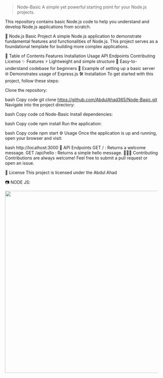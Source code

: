 > Node-Basic
> A simple yet powerful starting point for your Node.js projects.

This repository contains basic Node.js code to help you understand and develop Node.js applications from scratch.

🚀 Node.js Basic Project
A simple Node.js application to demonstrate fundamental features and functionalities of Node.js. This project serves as a foundational template for building more complex applications.

📜 Table of Contents
Features
Installation
Usage
API Endpoints
Contributing
License
✨ Features
⚡ Lightweight and simple structure
📝 Easy-to-understand codebase for beginners
🔧 Example of setting up a basic server
🌐 Demonstrates usage of Express.js
🛠️ Installation
To get started with this project, follow these steps:

Clone the repository:

bash
Copy code
git clone https://github.com/AbdulAhad365/Node-Basic.git
Navigate into the project directory:

bash
Copy code
cd Node-Basic
Install dependencies:

bash
Copy code
npm install
Run the application:

bash
Copy code
npm start
⚙️ Usage
Once the application is up and running, open your browser and visit:

bash
http://localhost:3000
📑 API Endpoints
GET / : Returns a welcome message.
GET /api/hello : Returns a simple hello message.
🧑‍🤝‍🧑 Contributing
Contributions are always welcome! Feel free to submit a pull request or open an issue.

📜 License
This project is licensed under the Abdul Ahad

📷 NODE JS:
<p align="center"> <img src="https://media.giphy.com/media/L1R1tvI9svkIWwpVYr/giphy.gif" width="600"/> </p>
